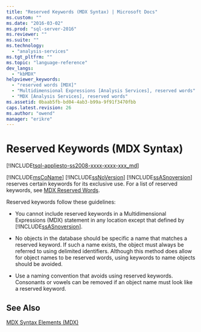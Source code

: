 ```yaml
---
title: "Reserved Keywords (MDX Syntax) | Microsoft Docs"
ms.custom: ""
ms.date: "2016-03-02"
ms.prod: "sql-server-2016"
ms.reviewer: ""
ms.suite: ""
ms.technology: 
  - "analysis-services"
ms.tgt_pltfrm: ""
ms.topic: "language-reference"
dev_langs: 
  - "kbMDX"
helpviewer_keywords: 
  - "reserved words [MDX]"
  - "Multidimensional Expressions [Analysis Services], reserved words"
  - "MDX [Analysis Services], reserved words"
ms.assetid: 0baab5fb-bd04-4ab3-b99a-9f91f3470fbb
caps.latest.revision: 26
ms.author: "owend"
manager: "erikre"
---
```

# Reserved Keywords (MDX Syntax)
[!INCLUDE[tsql-appliesto-ss2008-xxxx-xxxx-xxx_md](../a9retired/includes/tsql-appliesto-ss2008-xxxx-xxxx-xxx-md.md)]

  [!INCLUDE[msCoName](../a9notintoc/includes/msconame-md.md)] [!INCLUDE[ssNoVersion](../a9notintoc/includes/ssnoversion-md.md)] [!INCLUDE[ssASnoversion](../a9notintoc/includes/ssasnoversion-md.md)] reserves certain keywords for its exclusive use. For a list of reserved keywords, see [MDX Reserved Words](../mdx/mdx-reserved-words.md).  
  
 Reserved keywords follow these guidelines:  
  
-   You cannot include reserved keywords in a Multidimensional Expressions (MDX) statement in any location except that defined by [!INCLUDE[ssASnoversion](../a9notintoc/includes/ssasnoversion-md.md)].  
  
-   No objects in the database should be specific a name that matches a reserved keyword. If such a name exists, the object must always be referred to using delimited identifiers. Although this method does allow for object names to be reserved words, using keywords to name objects should be avoided.  
  
-   Use a naming convention that avoids using reserved keywords. Consonants or vowels can be removed if an object name must look like a reserved keyword.  
  
## See Also  
 [MDX Syntax Elements &#40;MDX&#41;](../mdx/mdx-syntax-elements-mdx.md)  
  
  